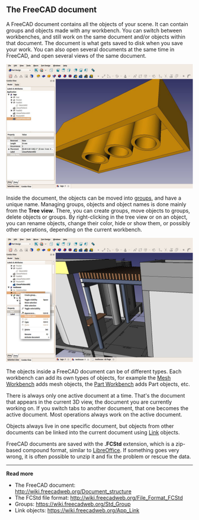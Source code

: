 ## The FreeCAD document



A FreeCAD document contains all the objects of your scene. It can contain groups and objects made with any workbench. You can switch between workbenches, and still work on the same document and/or objects within that document. The document is what gets saved to disk when you save your work. You can also open several documents at the same time in FreeCAD, and open several views of the same document.

![FreeCAD document screenshot](../images/Freecad-document-01.jpg)



Inside the document, the objects can be moved into [groups](https://wiki.freecadweb.org/Std_Group), and have a unique name. Managing groups, objects and object names is done mainly from the **Tree view**. There, you can create groups, move objects to groups, delete objects or groups. By right-clicking in the tree view or on an object, you can rename objects, change their color, hide or show them, or possibly other operations, depending on the current workbench.

![tree options](../images/Freecad-document-02.jpg)



The objects inside a FreeCAD document can be of different types. Each workbench can add its own types of objects, for example the [Mesh Workbench](http://www.freecadweb.org/wiki/index.php?title=Mesh_Module) adds mesh objects, the [Part Workbench](http://www.freecadweb.org/wiki/index.php?title=Part_Module) adds Part objects, etc.

There is always only one active document at a time. That's the document that appears in the current 3D view, the document you are currently working on. If you switch tabs to another document, that one becomes the active document. Most operations always work on the active document.

Objects always live in one specific document, but objects from other documents can be linked into the current document using [Link](https://wiki.freecadweb.org/App_Link) objects.

FreeCAD documents are saved with the **.FCStd** extension, which is a zip-based compound format, similar to [LibreOffice](https://www.libreoffice.org). If something goes very wrong, it is often possible to unzip it and fix the problem or rescue the data.



-----

**Read more**

* The FreeCAD document: http://wiki.freecadweb.org/Document_structure
* The FCStd file format: http://wiki.freecadweb.org/File_Format_FCStd
* Groups: https://wiki.freecadweb.org/Std_Group
* Link objects: https://wiki.freecadweb.org/App_Link

